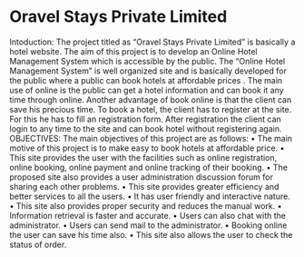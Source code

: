 # Oravel Stays Private Limited
Intoduction: The project titled as “Oravel Stays Private Limited” is basically a hotel website. The aim of this project is to develop an Online Hotel Management System which is accessible by the public. The “Online Hotel Management System” is well organized site and is basically developed for the public where a public can book hotels at affordable prices . The main use of online is the public can get a hotel information and can book it any time through online. Another advantage of book online is that the client can save his precious time. To book a hotel, the client has to register at the site. For this he has to fill an registration form. After registration the client can login to any time to the site and can book hotel without registering again.
OBJECTIVES: The main objectives of this project are as follows:
•	The main motive of this project is to make easy to book hotels at affordable price.
•	This site provides the user with the facilities such as online registration, online booking, 
online payment and online tracking of their booking.
•	The proposed site also provides a user administration discussion forum for sharing each
 other problems.
•	This site provides greater efficiency and better services to all the users.
•	It has user friendly and interactive nature.
•	This site also provides proper security and reduces the manual work.
•	Information retrieval is faster and accurate.
•	Users can also chat with the administrator.
•	Users can send mail to the administrator. 
•	Booking online the user can save his time also.
•	This site also allows the user to check the status of order.
